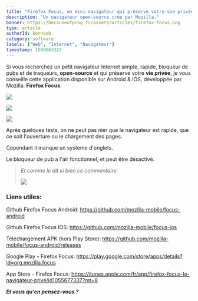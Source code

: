 ```yaml
---
title: "Firefox Focus, un mini-navigateur qui préserve votre vie privée."
description: "Un navigateur open-source crée par Mozilla."
banner: https://becauseofprog.fr/assets/articles/firefox-focus.png
type: article
authorId: kernoeb
category: software
labels: ["Web", "Internet", "Navigateur"]
timestamp: 1500663327
---
```


Si vous recherchez un petit navigateur Internet simple, rapide, bloqueur de pubs et de traqueurs, **open-source** et qui préserve votre **vie privée**, je vous conseille cette application disponible sur Android & IOS, développée par Mozilla: **Firefox Focus**.

 ![](https://becauseofprog.fr/assets/articles/firefox-focus-1.png)

 ![](https://becauseofprog.fr/assets/articles/firefox-focus-2.png)

 ![](https://becauseofprog.fr/assets/articles/firefox-focus-3.png)

 Après quelques tests, on ne peut pas nier que le navigateur est rapide, que ce soit l'ouverture ou le chargement des pages. 

 Cependant il manque un système d'onglets.

 Le bloqueur de pub a l'air fonctionnel, et peut être désactivé.

 
>  *Et comme le dit si bien ce commentaire:*
> 
>  ![](https://becauseofprog.fr/assets/articles/firefox-focus-4.png)
> 
>    

### Liens utiles:

 Github Firefox Focus Android: <https://github.com/mozilla-mobile/focus-android>

 Github Firefox Focus IOS: <https://github.com/mozilla-mobile/focus-ios>

 Téléchargement APK (hors Play Store): <https://github.com/mozilla-mobile/focus-android/releases>

 Google Play - Firefox Focus: <https://play.google.com/store/apps/details?id=org.mozilla.focus>

 App Store - Firefox Focus: <https://itunes.apple.com/fr/app/firefox-focus-le-navigateur-privé/id1055677337?mt=8>

  

 ***Et vous qu'en pensez-vous ?***

 